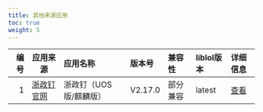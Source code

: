```yaml
---
title: 其他来源应用
toc: true
weight: 5
---
```

|       编号 | 应用来源                                                 | 应用名称          |  版本号     | 兼容性   | liblol版本 | 详细信息    |
|---------:| -------------------------------------------------------- |:--------------| :--------| :------- | :--------- | :---------- |
|        1 | [浙政钉官网](https://www.ding.zj.gov.cn/pc/index.html#/) | 浙政钉（UOS版/麒麟版） |  V2.17.0 | 部分兼容 | latest     | [查看](./1) |